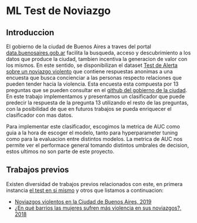 # ML Test de Noviazgo

## Introduccion

El gobierno de la ciudad de Buenos Aires a traves del portal [data.buenosaires.gob.ar](https://data.buenosaires.gob.ar/) facilita la busqueda, acceso y descubrimiento a los datos que produce la ciudad, tambien incentiva la generacion de valor con los mismos. En este sentido, se disponibilizan el dataset [Test de Alerta sobre un noviazgo violento](https://data.buenosaires.gob.ar/dataset/test-alerta-sobre-noviazgo-violento) que contiene respuestas anonimas a una encuesta que busca concienciar a las personas respecto relaciones que pueden tender hacia la violencia. Esta encuesta esta compuesta por 13 preguntas que se pueden consultar en el [github del gobierno de la ciudad](https://github.com/datosgcba/test_alerta_noviazgo_violento). En este trabajo implementamos y presentamos un clasificador que puede predecir la respuesta de la pregunta 13 utilizando el resto de las preguntas, con la posibilidad de que en futuros trabajos se pueda enriquecer el clasificador con mas datos.

Para implementar este clasificador, escogimos la metrica de AUC como guia a la hora de escoger el modelo, tanto para hyperparameter tuning como para la evaluacion entre distintos modelos. La metrica de AUC nos permite ver el performace general tomando distintos umbrales de decision, estos ultimos no son parte de este proyecto.

## Trabajos previos

Existen diversidad de trabajos previos relacionados con este, en primera instancia [el test en si mismo](https://data.buenosaires.gob.ar/dataset/test-alerta-sobre-noviazgo-violento) y otros que listamos a continuacion:

* [Noviazgos violentos en la Ciudad de Buenos Aires, 2019](https://datosgcba.github.io/curso-datos/trabajos/noviazgos.html)
* [¿En qué barrios las mujeres sufren más violencia en sus noviazgos?, 2018](https://blog.properati.com.ar/en-que-barrios-las-mujeres-sufren-mas-violencia-en-sus-noviazgos/)
